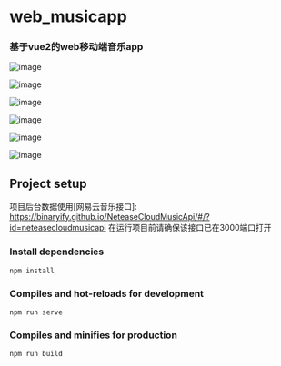 # web_musicapp
### 基于vue2的web移动端音乐app
![image](https://github.com/fantasylive/learngit/blob/master/img/music_01.png)

![image](https://github.com/fantasylive/learngit/blob/master/img/music_02.png)

![image](https://github.com/fantasylive/learngit/blob/master/img/music_03.png)

![image](https://github.com/fantasylive/learngit/blob/master/img/music_04.png)

![image](https://github.com/fantasylive/learngit/blob/master/img/music_05.png)

![image](https://github.com/fantasylive/learngit/blob/master/img/music_06.png)

## Project setup
项目后台数据使用[网易云音乐接口]: https://binaryify.github.io/NeteaseCloudMusicApi/#/?id=neteasecloudmusicapi
在运行项目前请确保该接口已在3000端口打开
### Install dependencies
```
npm install
```

### Compiles and hot-reloads for development
```
npm run serve
```

### Compiles and minifies for production
```
npm run build
```
